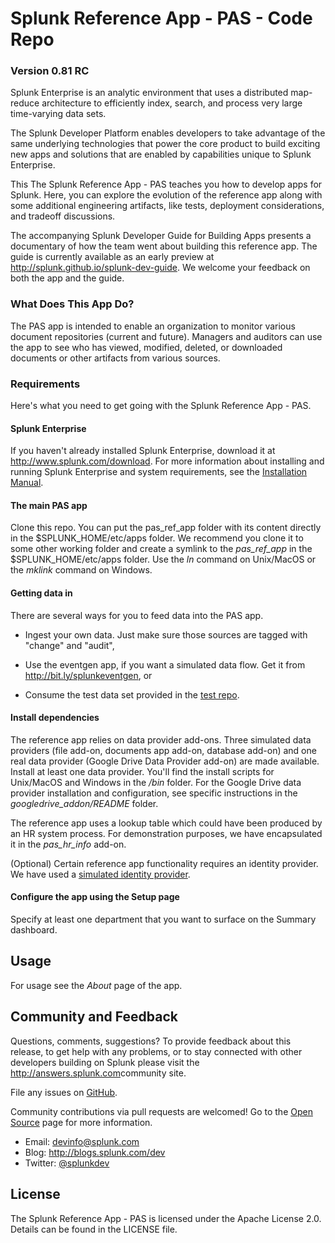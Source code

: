 # Splunk Reference App - PAS - Code Repo 
### Version 0.81 RC

Splunk Enterprise is an analytic environment that uses a distributed
map-reduce architecture to efficiently index, search, and process very large time-varying data sets.

The Splunk Developer Platform enables developers to take advantage of the same underlying technologies that power the core product to build exciting new apps and solutions that are enabled by capabilities unique to Splunk Enterprise.

This The Splunk Reference App - PAS teaches you how to develop apps for Splunk. Here, you can explore the evolution of the reference app along with some additional engineering artifacts, like tests, deployment considerations, and tradeoff discussions.

The accompanying Splunk Developer Guide for Building Apps presents a documentary of how the team went about building this reference app. The guide is currently available as an early preview at <http://splunk.github.io/splunk-dev-guide>. We welcome your feedback on both the app and the guide.

### What Does This App Do?
The PAS app is intended to enable an organization to monitor various document repositories (current and future). Managers and auditors can use the app to see who has viewed, modified, deleted, or downloaded documents or other artifacts from various sources. 


### Requirements
Here's what you need to get going with the Splunk Reference App - PAS.

#### Splunk Enterprise

If you haven't already installed Splunk Enterprise, download it at 
<http://www.splunk.com/download>. For more information about installing and 
running Splunk Enterprise and system requirements, see the
[Installation Manual](http://docs.splunk.com/Documentation/Splunk/latest/Installation). 

#### The main PAS app
Clone this repo. You can put the pas_ref_app folder with its content directly in the $SPLUNK_HOME/etc/apps folder. We recommend you clone it to some other working folder and create a symlink to the *pas_ref_app* in the $SPLUNK_HOME/etc/apps folder. Use the _ln_ command on Unix/MacOS or the _mklink_ command on Windows.

#### Getting data in
There are several ways for you to feed data into the PAS app.

* Ingest your own data. Just make sure those sources are tagged with "change" and "audit", 

* Use the eventgen app, if you want a simulated data flow. Get it from <http://bit.ly/splunkeventgen>, or 

* Consume the test data set provided in the [test repo](http://github.com/splunk/splunk-ref-pas-test/tree/master/tests/pas_sample_data). 

#### Install dependencies

The reference app relies on data provider add-ons. Three simulated data providers (file add-on, documents app add-on, database add-on) and one real data provider (Google Drive Data Provider add-on) are made available. Install at least one data provider. You'll find the install scripts for Unix/MacOS and Windows in the  _/bin_ folder. For the Google Drive data provider installation and configuration, see specific instructions in the _googledrive_addon/README_ folder.

The reference app uses a lookup table which could have been produced by an HR system process. For demonstration purposes, we have encapsulated it in the _pas_hr_info_ add-on. 

(Optional) Certain reference app functionality requires an identity provider. We have used a [simulated identity provider](https://github.com/splunk/pas-pas-ri-test/tree/master/pas_simulated_users_addon). 

#### Configure the app using the Setup page
Specify at least one department that you want to surface on the Summary dashboard.

## Usage
For usage see the _About_ page of the app.

## Community and Feedback
Questions, comments, suggestions? To provide feedback about this release, to get help with any problems, or to stay connected with other developers building on Splunk please visit the <http://answers.splunk.com>community site. 

File any issues on [GitHub](https://github.com/splunk/splunk-ref-pas-code/issues).

Community contributions via pull requests are welcomed! Go to the 
[Open Source](http://dev.splunk.com/view/opensource/SP-CAAAEDM) page for more information. 

* Email: devinfo@splunk.com
* Blog: <http://blogs.splunk.com/dev>
* Twitter: [@splunkdev](http://twitter.com/splunkdev)

## License

The Splunk Reference App - PAS is licensed under the Apache License 2.0. Details can be found in the LICENSE file.
